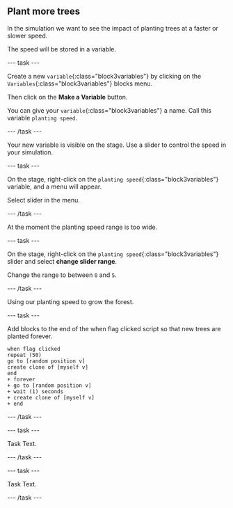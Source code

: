 ## Plant more trees

In the simulation we want to see the impact of planting trees at a faster or slower speed.

The speed will be stored in a variable.

--- task ---

Create a new `variable`{:class="block3variables"} by clicking on the `Variables`{:class="block3variables"} blocks menu.

Then click on the **Make a Variable** button.

You can give your `variable`{:class="block3variables"} a name. Call this variable `planting speed`.

--- /task ---

Your new variable is visible on the stage. Use a slider to control the speed in your simulation.

--- task ---

On the stage, right-click on the `planting speed`{:class="block3variables"} variable, and a menu will appear.

Select slider in the menu.

--- /task ---

At the moment the planting speed range is too wide.

--- task ---

On the stage, right-click on the `planting speed`{:class="block3variables"} slider and select **change slider range**.

Change the range to between `0` and `5`.

--- /task ---

Using our planting speed to grow the forest.

--- task ---

Add blocks to the end of the when flag clicked script so that new trees are planted forever.



```blocks3
when flag clicked
repeat (50)
go to [random position v]
create clone of [myself v]
end
+ forever
+ go to [random position v]
+ wait (1) seconds
+ create clone of [myself v]
+ end
```

--- /task ---

--- task ---

Task Text.

--- /task ---

--- task ---

Task Text.

--- /task ---
